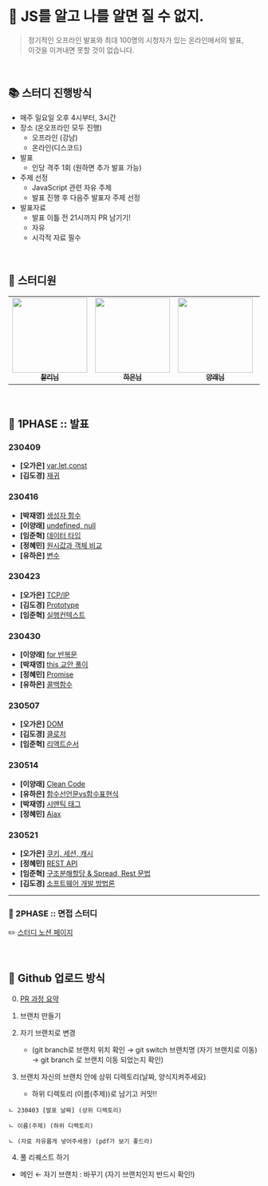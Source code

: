 # 👊 JS를 알고 나를 알면 질 수 없지.

> 정기적인 오프라인 발표와
최대 100명의 시청자가 있는 온라인에서의 발표,<br>
이것을 이겨내면 못할 것이 없습니다.
> 

<br>

## 📚 스터디 진행방식

- 매주 일요일 오후 4시부터, 3시간
- 장소 (온오프라인 모두 진행)
    - 오프라인 (강남)
    - 온라인(디스코드)
- 발표
    - 인당 격주 1회 (원하면 추가 발표 가능)
- 주제 선정
    - JavaScript 관련 자유 주제
    - 발표 진행 후 다음주 발표자 주제 선정
- 발표자료
    - 발표 이틀 전 21시까지 PR 남기기!
    - 자유
    - 시각적 자료 필수

<br>

## 🤼 스터디원

<table>
  <tr>
    <td align="center">
      <a href="https://github.com/d-charlie-kim">
        <img src="https://avatars.githubusercontent.com/d-charlie-kim" width="150px;"/>
        <br/>
        <sub><b>찰리님</b></sub>
      </a>
      <br/>
    </td>
    <td align="center">
      <a href="https://github.com/yonainthefish">
        <img src="https://avatars.githubusercontent.com/yonainthefish" width="150px;"/>
        <br/>
        <sub><b>하은님</b></sub>
      </a>
      <br/>
    </td>
    <td align="center">
      <a href="https://github.com/withLeche">
        <img src="https://avatars.githubusercontent.com/withLeche" width="150px;"/>
        <br/>
        <sub><b>양래님</b></sub>
      </a>
      <br/>
    </td>
    <td align="center">
      <a href="https://github.com/oxxun21">
        <img src="https://avatars.githubusercontent.com/oxxun21" width="150px;"/>
        <br/>
        <sub><b>가은님</b></sub>
      </a>
      <br/>
    </td>
    <td align="center">
      <a href="https://github.com/jypark38">
        <img src="https://avatars.githubusercontent.com/jypark38" width="150px;"/>
        <br/>
        <sub><b>재영님</b></sub>
      </a>
      <br/>
    </td>
    <td align="center">
      <a href="https://github.com/Limttugi">
        <img src="https://avatars.githubusercontent.com/Limttugi" width="150px;"/>
        <br/>
        <sub><b>준혁님</b></sub>
      </a>
      <br/>
    </td>
    <td align="center">
      <a href="https://github.com/haileyham">
        <img src="https://avatars.githubusercontent.com/haileyham" width="150px;"/>
        <br/>
        <sub><b>혜민님</b></sub>
      </a>
      <br/>
    </td>
  </tr>
</table>

<br>

## 💯 1PHASE :: 발표

### 230409
- **[오가은]** [var,let,const](https://github.com/Developer-Presentation/JIPI_JIGI/blob/main/230409/%EC%98%A4%EA%B0%80%EC%9D%80(var%2Clet%2Cconst)/var%2Clet%2Cconst.pdf)
- **[김도경]** [재귀](https://github.com/Developer-Presentation/JIPI_JIGI/blob/main/230409/%EA%B9%80%EB%8F%84%EA%B2%BD(recursive_function)/%EA%B9%80%EB%8F%84%EA%B2%BD_Recursive_function.pdf)

### 230416
- **[박재영]** [생성자 함수](https://github.com/Developer-Presentation/JIPI_JIGI/blob/main/230416/%E1%84%87%E1%85%A1%E1%86%A8%E1%84%8C%E1%85%A2%E1%84%8B%E1%85%A7%E1%86%BC(%E1%84%89%E1%85%A2%E1%86%BC%E1%84%89%E1%85%A5%E1%86%BC%E1%84%8C%E1%85%A1%E1%84%92%E1%85%A1%E1%86%B7%E1%84%89%E1%85%AE)/20230416%20%E1%84%89%E1%85%A2%E1%86%BC%E1%84%89%E1%85%A5%E1%86%BC%E1%84%8C%E1%85%A1%E1%84%92%E1%85%A1%E1%86%B7%E1%84%89%E1%85%AE%20%E1%84%87%E1%85%A1%E1%86%AF%E1%84%91%E1%85%AD.pdf)
- **[이양래]** [undefined, null](https://github.com/Developer-Presentation/JIPI_JIGI/blob/main/230416/%EC%9D%B4%EC%96%91%EB%9E%98(undefined_null)/undefined_null.pdf)
- **[임준혁]** [데이터 타입](https://github.com/Developer-Presentation/JIPI_JIGI/blob/main/230416/%EC%9E%84%EC%A4%80%ED%98%81(%EB%8D%B0%EC%9D%B4%ED%84%B0%ED%83%80%EC%9E%85)/%EC%9E%84%EC%A4%80%ED%98%81_%EB%8D%B0%EC%9D%B4%ED%84%B0%ED%83%80%EC%9E%85.pdf)
- **[정혜민]** [원시값과 객체 비교](https://github.com/Developer-Presentation/JIPI_JIGI/blob/main/230416/%EC%A0%95%ED%98%9C%EB%AF%BC(%EC%9B%90%EC%8B%9C%EA%B0%92%EA%B3%BC%EA%B0%9D%EC%B2%B4%EB%B9%84%EA%B5%90)/%ED%96%84%EC%95%BC%ED%98%B8.pptx)
- **[유하은]** [변수](https://github.com/Developer-Presentation/JIPI_JIGI/blob/main/230416/%EC%9C%A0%ED%95%98%EC%9D%80(%EB%B3%80%EC%88%98)/%5B%EC%9C%A0%ED%95%98%EC%9D%80%5D%20230416%20%EB%B0%9C%ED%91%9C%20%EC%9E%90%EB%A3%8C%20%EC%97%85%EB%A1%9C%EB%93%9C.pdf)

### 230423
- **[오가은]** [TCP/IP](https://github.com/Developer-Presentation/JIPI_JIGI/blob/main/230423/%EC%98%A4%EA%B0%80%EC%9D%80(TCP-IP)/TCP-IP.pdf)
- **[김도경]** [Prototype](https://github.com/Developer-Presentation/JIPI_JIGI/blob/main/230423/%EA%B9%80%EB%8F%84%EA%B2%BD(Prototype)/20230423_Prototype_%EA%B9%80%EB%8F%84%EA%B2%BD.pdf)
- **[임준혁]** [실행컨텍스트](https://github.com/Developer-Presentation/JIPI_JIGI/blob/main/230423/%EC%9E%84%EC%A4%80%ED%98%81(%EC%8B%A4%ED%96%89%EC%BB%A8%ED%85%8D%EC%8A%A4%ED%8A%B8)/%EC%8B%A4%ED%96%89%EC%BB%A8%ED%85%8D%EC%8A%A4%ED%8A%B8.pdf)

### 230430
- **[이양래]** [for 반복문](https://github.com/Developer-Presentation/JIPI_JIGI/blob/main/230430/%E1%84%8B%E1%85%B5%E1%84%8B%E1%85%A3%E1%86%BC%E1%84%85%E1%85%A2%20(for%20%E1%84%87%E1%85%A1%E1%86%AB%E1%84%87%E1%85%A9%E1%86%A8%E1%84%86%E1%85%AE%E1%86%AB)/for%20%E1%84%87%E1%85%A1%E1%86%AB%E1%84%87%E1%85%A9%E1%86%A8%E1%84%86%E1%85%AE%E1%86%AB.pdf)
- **[박재영]** [this 교안 풀이](https://github.com/Developer-Presentation/JIPI_JIGI/blob/main/230430/%E1%84%87%E1%85%A1%E1%86%A8%E1%84%8C%E1%85%A2%E1%84%8B%E1%85%A7%E1%86%BC(this%E1%84%80%E1%85%AD%E1%84%8B%E1%85%A1%E1%86%AB%E1%84%91%E1%85%AE%E1%86%AF%E1%84%8B%E1%85%B5)/230430(this).pdf)
- **[정혜민]** [Promise](https://github.com/Developer-Presentation/JIPI_JIGI/blob/main/230430/%EC%A0%95%ED%98%9C%EB%AF%BC(Promise)/%EC%A0%95%ED%98%9C%EB%AF%BC_promise.pdf)
- **[유하은]** [콜백함수](https://github.com/Developer-Presentation/JIPI_JIGI/blob/main/230430/%EC%9C%A0%ED%95%98%EC%9D%80(%EC%BD%9C%EB%B0%B1%ED%95%A8%EC%88%98).pdf)

### 230507
- **[오가은]** [DOM](https://github.com/Developer-Presentation/JIPI_JIGI/blob/main/230507/%EC%98%A4%EA%B0%80%EC%9D%80(DOM)/%EB%B8%8C%EB%9D%BC%EC%9A%B0%EC%A0%80%20%EB%A0%8C%EB%8D%94%EB%A7%81%20%EA%B3%BC%EC%A0%95%EA%B3%BC%20%ED%95%A8%EA%BB%98%20%EC%95%8C%EC%95%84%EB%B3%B4%EB%8A%94%20DOM.pdf)
- **[김도경]** [클로저](https://github.com/Developer-Presentation/JIPI_JIGI/blob/main/230507/%EA%B9%80%EB%8F%84%EA%B2%BD(closure)/0507_%EA%B9%80%EB%8F%84%EA%B2%BD_closure.pdf)
- **[임준혁]** [리액트순서](https://github.com/Developer-Presentation/JIPI_JIGI/blob/main/230507/%EC%9E%84%EC%A4%80%ED%98%81(%EB%A6%AC%EC%95%A1%ED%8A%B8%EC%88%9C%EC%84%9C)/%EC%9E%84%EC%A4%80%ED%98%81_%EB%A6%AC%EC%95%A1%ED%8A%B8%EC%88%9C%EC%84%9C.pptx)

### 230514
- **[이양래]** [Clean Code](https://github.com/Developer-Presentation/JIPI_JIGI/blob/main/230514/%E1%84%8B%E1%85%B5%E1%84%8B%E1%85%A3%E1%86%BC%E1%84%85%E1%85%A2%20(Clean%20Code)/Clean%20Code.pdf)
- **[유하은]** [함수선언문vs함수표현식](https://github.com/Developer-Presentation/JIPI_JIGI/blob/main/230514/%EC%9C%A0%ED%95%98%EC%9D%80(%ED%95%A8%EC%88%98%EC%84%A0%EC%96%B8%EB%AC%B8vs%ED%95%A8%EC%88%98%ED%91%9C%ED%98%84%EC%8B%9D)/%5B%EC%9C%A0%ED%95%98%EC%9D%80%5D%20230514%20%EB%B0%9C%ED%91%9C%EC%9E%90%EB%A3%8C%20%EC%9E%AC%EC%97%85%EB%A1%9C%EB%93%9C.pdf)
- **[박재영]** [시맨틱 태그](https://github.com/Developer-Presentation/JIPI_JIGI/blob/main/230514/%EB%B0%95%EC%9E%AC%EC%98%81(%EC%8B%9C%EB%A7%A8%ED%8B%B1%ED%83%9C%EA%B7%B8)/230514(%E1%84%89%E1%85%B5%E1%84%86%E1%85%A2%E1%86%AB%E1%84%90%E1%85%B5%E1%86%A8%E1%84%90%E1%85%A2%E1%84%80%E1%85%B3).pdf)
- **[정혜민]** [Ajax](https://github.com/Developer-Presentation/JIPI_JIGI/blob/main/230514/%EC%A0%95%ED%98%9C%EB%AF%BC(Ajax)/%EC%A0%95%ED%98%9C%EB%AF%BC_Ajax.pdf.pdf)

### 230521
- **[오가은]** [쿠키, 세션, 캐시](https://github.com/Developer-Presentation/JIPI_JIGI/blob/main/230521/%EC%98%A4%EA%B0%80%EC%9D%80(%EC%BF%A0%ED%82%A4%2C%EC%84%B8%EC%85%98%2C%EC%BA%90%EC%8B%9C)/Cookie-Session-Cache.pdf)
- **[정혜민]** [REST API](https://github.com/Developer-Presentation/JIPI_JIGI/blob/main/230521/%EC%A0%95%ED%98%9C%EB%AF%BC(REST%20API)/REST%20API%20%EC%A0%95%ED%98%9C%EB%AF%BC_pdf.pdf)
- **[임준혁]** [구조분해할당 & Spread, Rest 문법](https://github.com/Developer-Presentation/JIPI_JIGI/blob/main/230521/%EC%9E%84%EC%A4%80%ED%98%81(%EA%B5%AC%EC%A1%B0%EB%B6%84%ED%95%B4%2Cspread%2Crest)/%EA%B5%AC%EC%A1%B0%EB%B6%84%ED%95%B4_spread_rest_%EC%88%98%EC%A0%95.pptx)
- **[김도경]** [소프트웨어 개발 방법론](https://github.com/Developer-Presentation/JIPI_JIGI/blob/main/230521/%EA%B9%80%EB%8F%84%EA%B2%BD(%EC%86%8C%ED%94%84%ED%8A%B8%EC%9B%A8%EC%96%B4%EA%B0%9C%EB%B0%9C%EB%B0%A9%EB%B2%95%EB%A1%A0)/0521%EC%86%8C%ED%94%84%ED%8A%B8%EC%9B%A8%EC%96%B4%EB%B0%A9%EB%B2%95%EB%A1%A0%EA%B9%80%EB%8F%84%EA%B2%BD.pdf)

<hr>

### 💯 2PHASE :: 면접 스터디
✏️ [스터디 노션 페이지](https://charliechar.notion.site/4f01d2a5b60944749a315e9e3537e074?pvs=4)

<br/>

## 💾 Github 업로드 방식

00. [PR 과정 요약](https://www.notion.so/JIPI-JIGI-250b24838e6142b6950ea663c1c6c3cc)

1. 브랜치 만들기

2. 자기 브랜치로 변경
    - (git branch로 브랜치 위치 확인 → git switch 브랜치명 (자기 브랜치로 이동) → git branch 로 브랜치 이동 되었는지 확인)

3. 브랜치 자신의 브랜치 안에 상위 디렉토리(날짜, 양식지켜주세요)
    - 하위 디렉토리 (이름(주제))로 남기고 커밋!!

```
ㄴ 230403 [발표 날짜] (상위 디렉토리)

ㄴ 이름(주제) (하위 디렉토리)

ㄴ (자료 자유롭게 넣어주세용) (pdf가 보기 좋드라)
```

4. 풀 리퀘스트 하기
- 메인 ← 자기 브랜치 : 바꾸기 (자기 브랜치인지 반드시 확인!)
